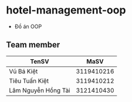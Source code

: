 # hotel-management-oop
- Đồ án OOP

## Team member

| TenSV                     |    MaSV    |
|---------------------------|------------|
| Vũ Bá Kiệt                | 3119410216 |
| Tiêu Tuấn Kiệt            | 3119410212 |
| Lâm Nguyễn Hồng Tài       | 3121410430 |